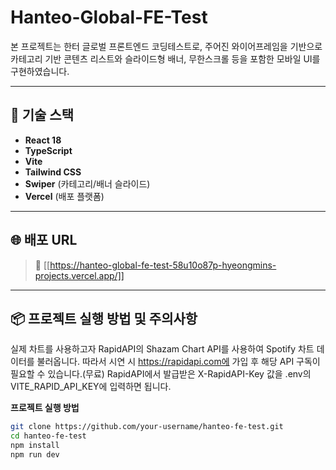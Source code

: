 # Hanteo-Global-FE-Test

본 프로젝트는 한터 글로벌 프론트엔드 코딩테스트로, 주어진 와이어프레임을 기반으로  
카테고리 기반 콘텐츠 리스트와 슬라이드형 배너, 무한스크롤 등을 포함한 모바일 UI를 구현하였습니다.

---

## 🔧 기술 스택

- **React 18**
- **TypeScript**
- **Vite**
- **Tailwind CSS**
- **Swiper** (카테고리/배너 슬라이드)
- **Vercel** (배포 플랫폼)

---

## 🌐 배포 URL

> 🔗 [[https://hanteo-global-fe-test-58u10o87p-hyeongmins-projects.vercel.app/]]

---

## 📦 프로젝트 실행 방법 및 주의사항

실제 차트를 사용하고자 RapidAPI의 Shazam Chart API를 사용하여 Spotify 차트 데이터를 불러옵니다.
따라서 시연 시 https://rapidapi.com에 가입 후 해당 API 구독이 필요할 수 있습니다.(무료)
RapidAPI에서 발급받은 X-RapidAPI-Key 값을 .env의 VITE_RAPID_API_KEY에 입력하면 됩니다.

 **프로젝트 실행 방법**

```bash
git clone https://github.com/your-username/hanteo-fe-test.git
cd hanteo-fe-test
npm install
npm run dev
